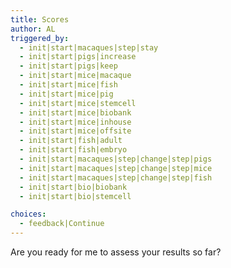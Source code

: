 ```yaml
---
title: Scores
author: AL
triggered_by:
  - init|start|macaques|step|stay
  - init|start|pigs|increase
  - init|start|pigs|keep
  - init|start|mice|macaque
  - init|start|mice|fish
  - init|start|mice|pig
  - init|start|mice|stemcell
  - init|start|mice|biobank
  - init|start|mice|inhouse
  - init|start|mice|offsite
  - init|start|fish|adult
  - init|start|fish|embryo
  - init|start|macaques|step|change|step|pigs
  - init|start|macaques|step|change|step|mice
  - init|start|macaques|step|change|step|fish
  - init|start|bio|biobank
  - init|start|bio|stemcell

choices:
  - feedback|Continue  
---
```


Are you ready for me to assess your results so far?

